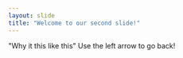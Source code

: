 ```yaml
---
layout: slide
title: "Welcome to our second slide!"
---
```

"Why it this like this"
Use the left arrow to go back!
